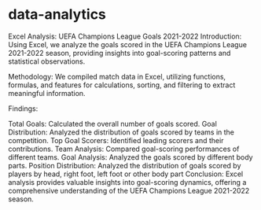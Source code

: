 # data-analytics
Excel Analysis: UEFA Champions League Goals 2021-2022
Introduction:
Using Excel, we analyze the goals scored in the UEFA Champions League 2021-2022 season, providing insights into goal-scoring patterns and statistical observations.

Methodology:
We compiled match data in Excel, utilizing functions, formulas, and features for calculations, sorting, and filtering to extract meaningful information.

Findings:

Total Goals: Calculated the overall number of goals scored.
Goal Distribution: Analyzed the distribution of goals scored by teams in the competition.
Top Goal Scorers: Identified leading scorers and their contributions.
Team Analysis: Compared goal-scoring performances of different teams.
Goal Analysis: Analyzed the goals scored by different body parts.
Position Distribution: Analyzed the distribution of goals scored by players by head, right foot, left foot or other body part
Conclusion:
Excel analysis provides valuable insights into goal-scoring dynamics, offering a comprehensive understanding of the UEFA Champions League 2021-2022 season.
